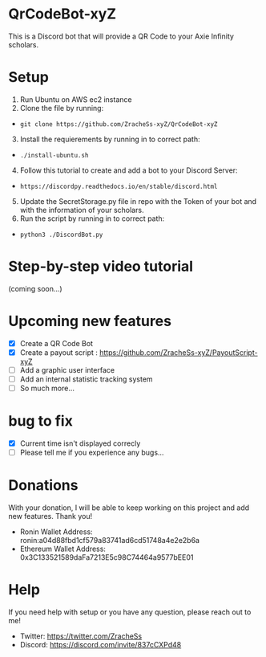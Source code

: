 # QrCodeBot-xyZ
This is a Discord bot that will provide a QR Code to your Axie Infinity scholars.

# Setup
1. Run Ubuntu on AWS ec2 instance
2. Clone the file by running:
* `git clone https://github.com/ZracheSs-xyZ/QrCodeBot-xyZ`
3. Install the requierements by running in to correct path:
* `./install-ubuntu.sh`
4. Follow this tutorial to create and add a bot to your Discord Server:
* `https://discordpy.readthedocs.io/en/stable/discord.html`
5. Update the SecretStorage.py file in repo with the Token of your bot and with the information of your scholars.
6. Run the script by running in to correct path:
* `python3 ./DiscordBot.py`

# Step-by-step video tutorial
(coming soon...)

# Upcoming new features
- [x] Create a QR Code Bot
- [x] Create a payout script : https://github.com/ZracheSs-xyZ/PayoutScript-xyZ
- [ ] Add a graphic user interface
- [ ] Add an internal statistic tracking system
- [ ] So much more...

# bug to fix
- [x] Current time isn't displayed correcly
- [ ] Please tell me if you experience any bugs...

# Donations
With your donation, I will be able to keep working on this project and add new features. 
Thank you!

* Ronin Wallet Address: ronin:a04d88fbd1cf579a83741ad6cd51748a4e2e2b6a
* Ethereum Wallet Address: 0x3C133521589daFa7213E5c98C74464a9577bEE01

# Help
If you need help with setup or you have any question, please reach out to me!

* Twitter: https://twitter.com/ZracheSs
* Discord: https://discord.com/invite/837cCXPd48
